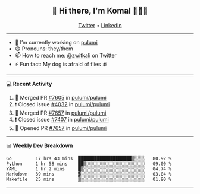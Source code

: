 <h2 align="center"> 👋 Hi there, I'm Komal 🧑🏾‍💻 </h2>
<p align="center">
    <a href="https://twitter.com/zwitkali">Twitter</a> •
    <a href="https://www.linkedin.com/in/komal-ali/">LinkedIn</a>
</p>

--------

- 🔭 I’m currently working on [pulumi](https://github.com/pulumi/pulumi)
- 😄 Pronouns: they/them
- 📫 How to reach me: [@zwitkali](https://twitter.com/zwitkali) on Twitter
- ⚡ Fun fact: My dog is afraid of flies 🪰

--------
💻 **Recent Activity**

<!--START_SECTION:activity-->
1. 🎉 Merged PR [#7605](https://github.com/pulumi/pulumi/pull/7605) in [pulumi/pulumi](https://github.com/pulumi/pulumi)
2. ❗️ Closed issue [#4032](https://github.com/pulumi/pulumi/issues/4032) in [pulumi/pulumi](https://github.com/pulumi/pulumi)
3. 🎉 Merged PR [#7657](https://github.com/pulumi/pulumi/pull/7657) in [pulumi/pulumi](https://github.com/pulumi/pulumi)
4. ❗️ Closed issue [#7407](https://github.com/pulumi/pulumi/issues/7407) in [pulumi/pulumi](https://github.com/pulumi/pulumi)
5. 💪 Opened PR [#7657](https://github.com/pulumi/pulumi/pull/7657) in [pulumi/pulumi](https://github.com/pulumi/pulumi)
<!--END_SECTION:activity-->

--------

📊 **Weekly Dev Breakdown**
<!--START_SECTION:waka-->
```text
Go         17 hrs 43 mins  ████████████████████▒░░░░   80.92 % 
Python     1 hr 58 mins    ██▒░░░░░░░░░░░░░░░░░░░░░░   09.00 % 
YAML       1 hr 2 mins     █▒░░░░░░░░░░░░░░░░░░░░░░░   04.74 % 
Markdown   39 mins         ▓░░░░░░░░░░░░░░░░░░░░░░░░   03.04 % 
Makefile   25 mins         ▒░░░░░░░░░░░░░░░░░░░░░░░░   01.90 % 
```
<!--END_SECTION:waka-->

--------